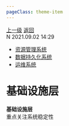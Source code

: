 ```yaml
---
pageClass: theme-item
---
```

<div class="extend-header">
    <div class="info">
        <div class="record">
            <a class="back" href="./">上一级</a>
            <a class="back" href="./">返回</a>
        </div>        
        <div class="mini">
            <span>N 2021.09.02 14:29</span>
        </div>
    </div>
    <div class="content"><div class="custom-block children"><ul><li><a href="/frontend/layerInfrastructure/systemResourceManagement/">资源管理系统</a></li><li><a href="/frontend/layerInfrastructure/systemDataPersistence">数据持久化系统</a></li><li><a href="/frontend/layerInfrastructure/systemOperationMaintenance">运维系统</a></li></ul></div></div>
</div>
<div class="content-header">
<h1>基础设施层</h1><strong>基础设施层</strong>
<summary class="desc">重点关注系统稳定性</summary>
</div>
<div class="static-content">


</div>